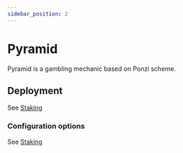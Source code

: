 ```yaml
---
sidebar_position: 2
---
```


# Pyramid

Pyramid is a gambling mechanic based on Ponzi scheme. 

## Deployment

See [Staking](/docs/admin-panel/complex-mechanics/staking#deployment)

### Configuration options

See [Staking](/docs/admin-panel/complex-mechanics/staking#configuration-options)
